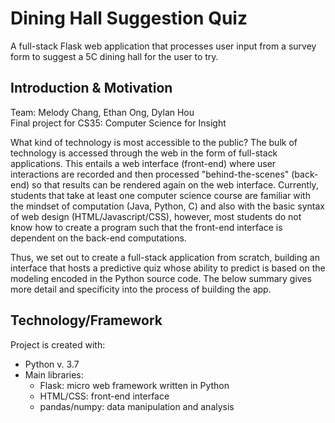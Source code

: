 # Dining Hall Suggestion Quiz
A full-stack Flask web application that processes user input from a survey form to suggest a 5C dining hall for the user to try.

## Introduction & Motivation
Team: Melody Chang, Ethan Ong, Dylan Hou  
Final project for CS35: Computer Science for Insight

What kind of technology is most accessible to the public? The bulk of technology is accessed through the web in the form of full-stack applications. This entails a web interface (front-end) where user interactions are recorded and then processed "behind-the-scenes" (back-end) so that results can be rendered again on the web interface. Currently, students that take at least one computer science course are familiar with the mindset of computation (Java, Python, C) and also with the basic syntax of web design (HTML/Javascript/CSS), however, most students do not know how to create a program such that the front-end interface is dependent on the back-end computations.

Thus, we set out to create a full-stack application from scratch, building an interface that hosts a predictive quiz whose ability to predict is based on the modeling encoded in the Python source code. The below summary gives more detail and specificity into the process of building the app.

## Technology/Framework
Project is created with:  
* Python v. 3.7
* Main libraries:
  + Flask: micro web framework written in Python
  + HTML/CSS: front-end interface
  + pandas/numpy: data manipulation and analysis 
